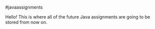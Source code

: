 #javaassignments

Hello! This is where all of the future Java assignments are going to be stored from now on. 
